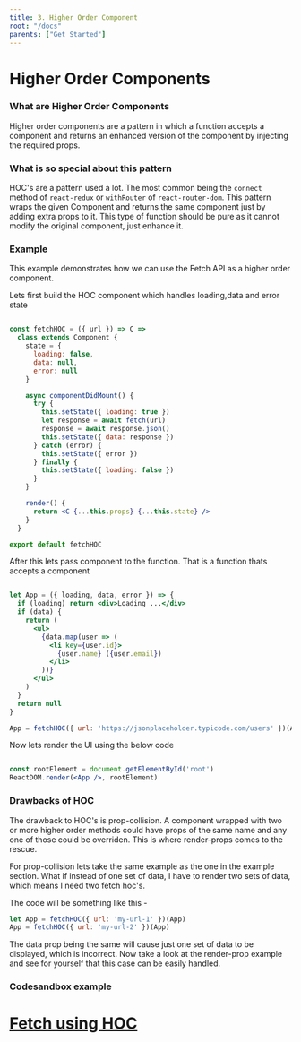 ```yaml
---
title: 3. Higher Order Component
root: "/docs"
parents: ["Get Started"]
---
```

# Higher Order Components

### What are Higher Order Components

Higher order components are a pattern in which a function accepts a component and returns an enhanced version of the component by injecting the required props.

### What is so special about this pattern

HOC's are a pattern used a lot. The most common being the `connect` method of `react-redux` or `withRouter` of `react-router-dom`. This pattern wraps the given Component and returns the same component just by adding extra props to it. This type of function should be pure as it cannot modify the original component, just enhance it.

### Example

This example demonstrates how we can use the Fetch API as a higher order component.

Lets first build the HOC component which handles loading,data and error state

```jsx

const fetchHOC = ({ url }) => C =>
  class extends Component {
    state = {
      loading: false,
      data: null,
      error: null
    }

    async componentDidMount() {
      try {
        this.setState({ loading: true })
        let response = await fetch(url)
        response = await response.json()
        this.setState({ data: response })
      } catch (error) {
        this.setState({ error })
      } finally {
        this.setState({ loading: false })
      }
    }

    render() {
      return <C {...this.props} {...this.state} />
    }
  }

export default fetchHOC

```

After this lets pass component to the function. That is a function thats accepts a component

```jsx

let App = ({ loading, data, error }) => {
  if (loading) return <div>Loading ...</div>
  if (data) {
    return (
      <ul>
        {data.map(user => (
          <li key={user.id}>
            {user.name} ({user.email})
          </li>
        ))}
      </ul>
    )
  }
  return null
}

App = fetchHOC({ url: 'https://jsonplaceholder.typicode.com/users' })(App)


```

Now lets render the UI using the below code

```jsx

const rootElement = document.getElementById('root')
ReactDOM.render(<App />, rootElement)

```


###  Drawbacks of HOC
The drawback to HOC's is prop-collision. A component wrapped with two or more higher order methods could have props of the same name and any one of those could be overriden. This is where render-props comes to the rescue.

For prop-collision lets take the same example as the one in the example section. What if instead of one set of data, I have to render two sets of data, which means I need two fetch hoc's.

The code will be something like this -

```jsx
let App = fetchHOC({ url: 'my-url-1' })(App)
App = fetchHOC({ url: 'my-url-2' })(App)
```

The data prop being the same will cause just one set of data to be displayed, which is incorrect. Now take a look at the render-prop example and see for yourself that this case can be easily handled.

 ### Codesandbox example
# [Fetch using HOC](https://codesandbox.io/s/734060mlm6)
